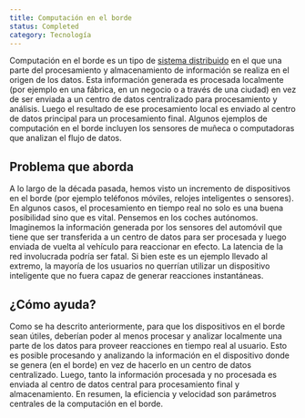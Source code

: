 ```yaml
---
title: Computación en el borde
status: Completed
category: Tecnología
---
```


Computación en el borde es un tipo de [sistema distribuido](/es/distributed-systems/) en el que una parte del procesamiento y almacenamiento de información se realiza en el origen de los datos.
Esta información generada es procesada localmente (por ejemplo en una fábrica, en un negocio o a través de una ciudad) en vez de ser enviada a un centro de datos centralizado para procesamiento y análisis.
Luego el resultado de ese procesamiento local es enviado al centro de datos principal para un procesamiento final.
Algunos ejemplos de computación en el borde incluyen los sensores de muñeca o computadoras que analizan el flujo de datos.

## Problema que aborda

A lo largo de la década pasada, hemos visto un incremento de dispositivos en el borde (por ejemplo teléfonos móviles, relojes inteligentes o sensores).
En algunos casos, el procesamiento en tiempo real no solo es una buena posibilidad sino que es vital.
Pensemos en los coches autónomos.
Imaginemos la información generada por los sensores del automóvil que tiene que ser transferida a un centro de datos para ser procesada y luego enviada de vuelta al vehículo para reaccionar en efecto.
La latencia de la red involucrada podría ser fatal.
Si bien este es un ejemplo llevado al extremo, la mayoría de los usuarios no querrían utilizar un dispositivo inteligente que no fuera capaz de generar reacciones instantáneas.

## ¿Cómo ayuda?

Como se ha descrito anteriormente, para que los dispositivos en el borde sean útiles, deberían poder al menos procesar y analizar localmente una parte de los datos para proveer reacciones en tiempo real al usuario.
Esto es posible procesando y analizando la información en el dispositivo donde se genera (en el borde) en vez de hacerlo en un centro de datos centralizado.
Luego, tanto la información procesada y no procesada es enviada al centro de datos central para procesamiento final y almacenamiento.
En resumen, la eficiencia y velocidad son parámetros centrales de la computación en el borde.